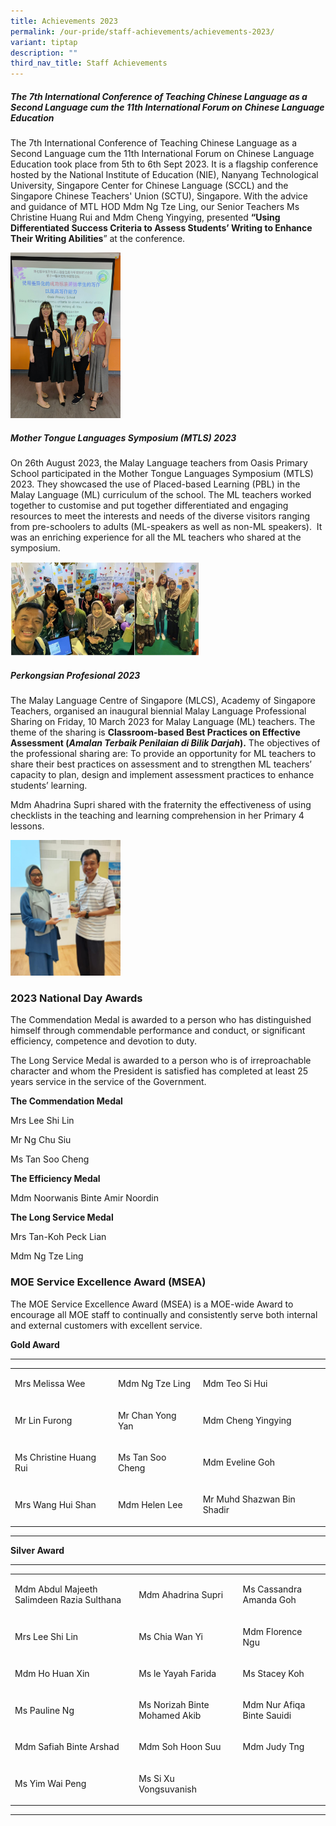 ```yaml
---
title: Achievements 2023
permalink: /our-pride/staff-achievements/achievements-2023/
variant: tiptap
description: ""
third_nav_title: Staff Achievements
---
```

<h5><strong>The 7th&nbsp;International Conference of Teaching Chinese Language as a Second Language cum the 11th&nbsp;International Forum on Chinese Language Education</strong></h5>
<p>The 7th International Conference of Teaching Chinese Language as a Second
Language cum the 11th International Forum on Chinese Language Education
took place from 5th&nbsp;to 6th&nbsp;Sept 2023. It is a flagship conference
hosted by the National Institute of Education (NIE), Nanyang Technological
University, Singapore Center for Chinese Language (SCCL) and the Singapore
Chinese Teachers' Union (SCTU), Singapore. With the advice and guidance
of MTL HOD Mdm Ng Tze Ling, our Senior Teachers Ms Christine Huang Rui
and Mdm Cheng Yingying, presented&nbsp;<strong>“Using Differentiated Success Criteria to Assess Students’ Writing to Enhance Their Writing Abilities</strong>”
at the conference.</p>
<div class="isomer-image-wrapper">
<img style="width: 35%;" height="auto" width="100%" alt="" src="/images/Staff%20Achievements%202023/Photo_1.jpg">
</div>
<h5><strong>Mother Tongue Languages Symposium (MTLS) 2023</strong></h5>
<p>On 26th August 2023, the Malay Language teachers from Oasis Primary School
participated in the Mother Tongue Languages Symposium (MTLS) 2023. They
showcased the use of Placed-based Learning (PBL) in the Malay Language
(ML) curriculum of the school. The ML teachers worked together to customise
and put together differentiated and engaging resources to meet the interests
and needs of the diverse visitors ranging from pre-schoolers to adults
(ML-speakers as well as non-ML speakers).&nbsp;&nbsp;It was an enriching
experience for all the ML teachers who shared at the symposium.</p>
<div class="isomer-image-wrapper">
<img style="width: 60%;" height="auto" width="100%" alt="" src="/images/Staff%20Achievements%202023/Photo_2AB.jpg">
</div>
<h5><strong>Perkongsian Profesional 2023</strong></h5>
<p>The Malay Language Centre of Singapore (MLCS), Academy of Singapore Teachers,
organised an inaugural biennial Malay Language Professional Sharing on
Friday, 10 March 2023 for Malay Language (ML) teachers. The theme of the
sharing is&nbsp;<strong>Classroom-based Best Practices on Effective Assessment (<em>Amalan Terbaik Penilaian di Bilik Darjah</em>).</strong>&nbsp;The
objectives of the professional sharing are: To provide an opportunity for
ML teachers to share their best practices on assessment and to strengthen
ML teachers’ capacity to plan, design and implement assessment practices
to enhance students’ learning.</p>
<p>Mdm Ahadrina Supri shared with the fraternity the effectiveness of using
checklists in the teaching and learning comprehension in her Primary 4
lessons.</p>
<div class="isomer-image-wrapper">
<img style="width: 35%;" height="auto" width="100%" alt="" src="/images/Staff%20Achievements%202023/Photo_3.png">
</div>
<h3><strong>2023 National Day Awards</strong></h3>
<p>The Commendation Medal is awarded to a person who has distinguished himself
through commendable performance and conduct, or significant efficiency,
competence and devotion to duty.</p>
<p>The Long Service Medal is awarded to a person who is of irreproachable
character and whom the President is satisfied has completed at least 25
years service in the service of the Government.</p>
<p></p>
<p><strong>The Commendation Medal</strong>
</p>
<p>Mrs Lee Shi Lin</p>
<p>Mr Ng Chu Siu</p>
<p>Ms Tan Soo Cheng</p>
<p></p>
<p><strong>The Efficiency Medal</strong>
</p>
<p>Mdm Noorwanis Binte Amir Noordin</p>
<p></p>
<p><strong>The Long Service Medal</strong>
</p>
<p>Mrs Tan-Koh Peck Lian</p>
<p>Mdm Ng Tze Ling</p>
<h3><strong>MOE Service Excellence Award (MSEA)</strong></h3>
<p>The MOE Service Excellence Award (MSEA) is a MOE-wide Award to encourage
all MOE staff to continually and consistently serve both internal and external
customers with excellent service.</p>
<p><strong>Gold Award</strong>
</p>
<hr>
<table style="minWidth: 75px">
<colgroup>
<col>
<col>
<col>
</colgroup>
<tbody>
<tr>
<td rowspan="1" colspan="1">
<p>Mrs Melissa Wee</p>
</td>
<td rowspan="1" colspan="1">
<p>Mdm Ng Tze Ling</p>
</td>
<td rowspan="1" colspan="1">
<p>Mdm Teo Si Hui</p>
</td>
</tr>
<tr>
<td rowspan="1" colspan="1">
<p>Mr Lin Furong</p>
</td>
<td rowspan="1" colspan="1">
<p>Mr Chan Yong Yan</p>
</td>
<td rowspan="1" colspan="1">
<p>Mdm Cheng Yingying</p>
</td>
</tr>
<tr>
<td rowspan="1" colspan="1">
<p>Ms Christine Huang Rui</p>
</td>
<td rowspan="1" colspan="1">
<p>Ms Tan Soo Cheng</p>
</td>
<td rowspan="1" colspan="1">
<p>Mdm Eveline Goh</p>
</td>
</tr>
<tr>
<td rowspan="1" colspan="1">
<p>Mrs Wang Hui Shan</p>
</td>
<td rowspan="1" colspan="1">
<p>Mdm Helen Lee</p>
</td>
<td rowspan="1" colspan="1">
<p>Mr Muhd Shazwan Bin Shadir</p>
</td>
</tr>
</tbody>
</table>
<hr>
<p><strong>Silver Award</strong>
</p>
<hr>
<table style="minWidth: 75px">
<colgroup>
<col>
<col>
<col>
</colgroup>
<tbody>
<tr>
<td rowspan="1" colspan="1">
<p>Mdm Abdul Majeeth Salimdeen Razia Sulthana</p>
</td>
<td rowspan="1" colspan="1">
<p>Mdm Ahadrina Supri</p>
</td>
<td rowspan="1" colspan="1">
<p>Ms Cassandra Amanda Goh</p>
</td>
</tr>
<tr>
<td rowspan="1" colspan="1">
<p>Mrs Lee Shi Lin</p>
</td>
<td rowspan="1" colspan="1">
<p>Ms Chia Wan Yi</p>
</td>
<td rowspan="1" colspan="1">
<p>Mdm Florence Ngu</p>
</td>
</tr>
<tr>
<td rowspan="1" colspan="1">
<p>Mdm Ho Huan Xin</p>
</td>
<td rowspan="1" colspan="1">
<p>Ms le Yayah Farida</p>
</td>
<td rowspan="1" colspan="1">
<p>Ms Stacey Koh</p>
</td>
</tr>
<tr>
<td rowspan="1" colspan="1">
<p>Ms Pauline Ng</p>
</td>
<td rowspan="1" colspan="1">
<p>Ms Norizah Binte Mohamed Akib</p>
</td>
<td rowspan="1" colspan="1">
<p>Mdm Nur Afiqa Binte Sauidi</p>
</td>
</tr>
<tr>
<td rowspan="1" colspan="1">
<p>Mdm Safiah Binte Arshad</p>
</td>
<td rowspan="1" colspan="1">
<p>Mdm Soh Hoon Suu</p>
</td>
<td rowspan="1" colspan="1">
<p>Mdm Judy Tng</p>
</td>
</tr>
<tr>
<td rowspan="1" colspan="1">
<p>Ms Yim Wai Peng</p>
</td>
<td rowspan="1" colspan="1">
<p>Ms Si Xu Vongsuvanish</p>
</td>
<td rowspan="1" colspan="1">
<p></p>
</td>
</tr>
</tbody>
</table>
<hr>
<p></p>
